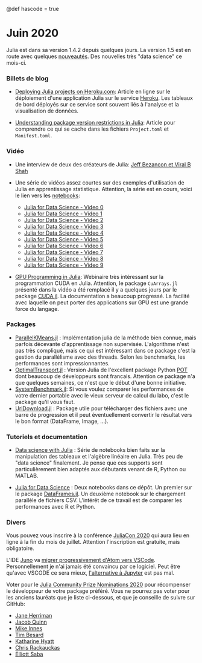 @def hascode = true
# Juin 2020

Julia est dans sa version 1.4.2 depuis quelques jours. La version 1.5 est en route avec quelques [nouveautés](https://docs.julialang.org/en/v1.5-dev/NEWS/). Des nouvelles très "data science" ce mois-ci. 

### Billets de blog

- [Deploying Julia projects on Heroku.com](https://medium.com/@kimfung/deploying-julia-projects-on-heroku-com-eb8da5248134): Article en ligne sur le déploiement d'une application Julia sur le service [Heroku](https://www.heroku.com/free). Les tableaux de bord déployés sur ce service sont souvent liés à l'analyse et la visualisation de données.

- [Understanding package version restrictions in Julia](https://bkamins.github.io/julialang/2020/05/11/package-version-restrictions.html): Article pour comprendre ce qui se cache dans les fichiers `Project.toml` et `Manifest.toml`.

### Vidéo

- Une interview de deux des créateurs de Julia: [Jeff Bezancon et Viral B Shah](https://t.co/kv5hBqs9BN)

- Une série de vidéos assez courtes sur des exemples d'utilisation de Julia en apprentissage statistique. Attention, la série est en cours, voici le lien vers les [notebooks](https://github.com/JuliaAcademy/DataScience):

    - [Julia for Data Science - Video 0](https://youtu.be/AXgLWumAOhk)
    - [Julia for Data Science - Video 1](https://youtu.be/iG1dZBaxS-U)
    - [Julia for Data Science - Video 2](https://youtu.be/bndXPsRHPg0)
    - [Julia for Data Science - Video 3](https://youtu.be/AAGxWEJ_eWk)
    - [Julia for Data Science - Video 4](https://youtu.be/hIsYy04zO7U)
    - [Julia for Data Science - Video 5](https://youtu.be/cwurgt7cn5s)
    - [Julia for Data Science - Video 6](https://youtu.be/OQRPeIQasdo)
    - [Julia for Data Science - Video 7](https://youtu.be/5TCbIK_cpZE)
    - [Julia for Data Science - Video 8](https://youtu.be/1AgFyLpM3_4)
    - [Julia for Data Science - Video 9](https://youtu.be/7b9b6glGnjA)

- [GPU Programming in Julia](https://youtu.be/9soe36Hqq3Y): Webinaire très intéressant sur la programmation CUDA en Julia. Attention, le package `CuArrays.jl` présenté dans la vidéo a été remplacé il y a quelques jours par le package [CUDA.jl](https://github.com/JuliaGPU/CUDA.jl). La documentation a beaucoup progressé. La facilité avec laquelle on peut porter des applications sur GPU est une grande force du langage.

### Packages 

- [ParallelKMeans.jl](https://pydatablog.github.io/ParallelKMeans.jl/stable/) : Implémentation julia de la méthode bien connue, mais parfois décevante d'apprentissage non supervisée. L'algorithme n'est pas très compliqué, mais ce qui est intéressant dans ce package c'est la gestion du parallélisme avec des threads. Selon les benchmarks, les performances sont impressionnantes.
- [OptimalTransport.jl](https://github.com/zsteve/OptimalTransport.jl) : Version Julia de l'excellent package Python [POT](https://github.com/PythonOT/POT) dont beaucoup de développeurs sont francais. Attention ce package n'a que quelques semaines, ce n'est que le début d'une bonne initiative.
- [SystemBenchmark.jl](https://github.com/ianshmean/SystemBenchmark.jl): Si vous voulez comparer les performances de votre dernier portable avec le vieux serveur de calcul du labo, c'est le package qu'il vous faut.
- [UrlDownload.jl](https://github.com/Arkoniak/UrlDownload.jl) : Package utile pour télécharger des fichiers avec une barre de progression et il peut éventuellement convertir le résultat vers le bon format (DataFrame, Image, ...).

### Tutoriels et documentation

- [Data science with Julia](https://github.com/tirthajyoti/Julia-data-science) : Série de notebooks bien faits sur la manipulation des tableaux et l'algèbre linéaire en Julia. Très peu de "data science" finalement. Je pense que ces supports sont particulièrement bien adaptés aux débutants venant de R, Python ou MATLAB.

- [Julia for Data Science](https://github.com/deepaksuresh/Julia-for-data-science) :  Deux notebooks dans ce dépôt. Un premier sur le package [DataFrames.jl](https://github.com/JuliaData/DataFrames.jl). Un deuxième notebook sur le chargement parallèle de fichiers CSV. L'intérêt de ce travail est de comparer les performances avec R et Python.

### Divers

Vous pouvez vous inscrire à la conférence [JuliaCon 2020](https://juliacon.org/2020/tickets/) qui aura lieu en ligne à la fin du mois de juillet. Attention l'inscription est gratuite, mais obligatoire.

L'IDE [Juno](https://junolab.org) va [migrer progressivement d'Atom vers VSCode](https://discourse.julialang.org/t/ann-juno-0-12-5/39744?u=aviatesk). Personnellement je n'ai jamais été convaincu par ce logiciel. Peut être qu'avec VSCODE ce sera mieux, [l'alternative à Jupyter](https://pbpython.com/notebook-alternative.html) est pas mal. 

Voter pour le [Julia Community Prize Nominations 2020](https://discourse.julialang.org/t/nominate-for-the-julia-community-prize-2020/40263) pour récompenser le développeur de votre package préféré. Vous ne pourrez pas voter pour les anciens lauréats que je liste ci-dessous, et que je conseille de suivre sur GitHub:

- [Jane Herriman](https://github.com/xorJane)
- [Jacob Quinn](https://github.com/quinnj)
- [Mike Innes](https://github.com/MikeInnes)
- [Tim Besard](https://github.com/maleadt)
- [Katharine Hyatt](https://github.com/kshyatt)
- [Chris Rackauckas](https://github.com/ChrisRackauckas)
- [Elliott Saba](https://github.com/staticfloat)

